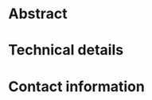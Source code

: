 <!--
Submit your project proposal for the EuBIC 2018 developer's meeting.

Please carefully read the full guidelines before submitting a project proposal make sure to add all relevant information to your proposal: http://uahost.uantwerpen.be/eubic18/submission.html
Take a special note that by submitting this project proposal you agree to be the main responsible for this topic if it gets included in the meeting's program.
-->

# Abstract
<!-- Describe the goal of your project in an abstract of up to 200 words. -->

# Technical details
<!--
Provide sufficient technical details regarding the project.
This includes, but is not limited to:
- The programming language(s) that will be used
- Existing software that will be featured
- (Public) datasets that will be used and their availability
-->

# Contact information
<!-- Provide your contact information including your full name, your institute/company, and your email address. -->
